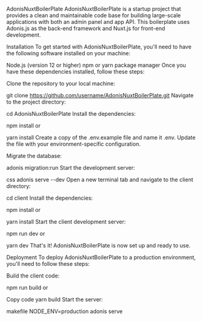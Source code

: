 AdonisNuxtBoilerPlate
AdonisNuxtBoilerPlate is a startup project that provides a clean and maintainable code base for building large-scale applications with both an admin panel and app API. This boilerplate uses Adonis.js as the back-end framework and Nuxt.js for front-end development.

Installation
To get started with AdonisNuxtBoilerPlate, you'll need to have the following software installed on your machine:

Node.js (version 12 or higher)
npm or yarn package manager
Once you have these dependencies installed, follow these steps:

Clone the repository to your local machine:

git clone https://github.com/username/AdonisNuxtBoilerPlate.git
Navigate to the project directory:

cd AdonisNuxtBoilerPlate
Install the dependencies:

npm install
or

yarn install
Create a copy of the .env.example file and name it .env. Update the file with your environment-specific configuration.

Migrate the database:

adonis migration:run
Start the development server:

css
adonis serve --dev
Open a new terminal tab and navigate to the client directory:

cd client
Install the dependencies:

npm install
or

yarn install
Start the client development server:

npm run dev
or

yarn dev
That's it! AdonisNuxtBoilerPlate is now set up and ready to use.

Deployment
To deploy AdonisNuxtBoilerPlate to a production environment, you'll need to follow these steps:

Build the client code:

npm run build
or

Copy code
yarn build
Start the server:

makefile
NODE_ENV=production adonis serve
